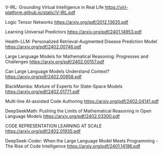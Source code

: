 V-IRL: Grounding Virtual Intelligence in Real Life
https://virl-platform.github.io/static/V-IRL.pdf

Logic Tensor Networks
https://arxiv.org/pdf/2012.13635.pdf

Learning Universal Predictors
https://arxiv.org/pdf/2401.14953.pdf

Health-LLM: Personalized Retrieval-Augmented Disease Prediction Model
https://arxiv.org/pdf/2402.00746.pdf

Large Language Models for Mathematical Reasoning: Progresses and Challenges
https://arxiv.org/pdf/2402.00157.pdf

Can Large Language Models Understand Context?
https://arxiv.org/pdf/2402.00858.pdf

BlackMamba: Mixture of Experts for State-Space Models
https://arxiv.org/pdf/2402.01771.pdf

Multi-line AI-assisted Code Authoring
https://arxiv.org/pdf/2402.04141.pdf

DeepSeekMath: Pushing the Limits of Mathematical Reasoning in Open Language Models
https://arxiv.org/pdf/2402.03300.pdf

CODE REPRESENTATION LEARNING AT SCALE
https://arxiv.org/pdf/2402.01935.pdf

DeepSeek-Coder: When the Large Language Model Meets Programming - The Rise of Code Intelligence
https://arxiv.org/pdf/2401.14196.pdf